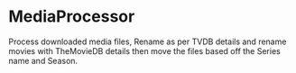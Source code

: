 # MediaProcessor
Process downloaded media files, Rename as per TVDB details and rename movies with TheMovieDB details then move the files based off the Series name and Season.
